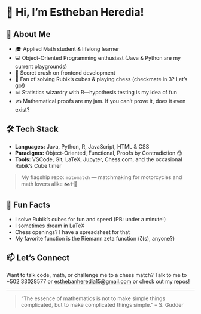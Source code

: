 # 👋 Hi, I’m Estheban Heredia!

## 🚀 About Me
- 🎓 Applied Math student & lifelong learner
- 💻 Object-Oriented Programming enthusiast (Java & Python are my current playgrounds)
- 🎨 Secret crush on frontend development
- 🧠 Fan of solving Rubik’s cubes & playing chess (checkmate in 3? Let’s go!)
- 📊 Statistics wizardry with R—hypothesis testing is my idea of fun
- ✍️ Mathematical proofs are my jam. If you can’t prove it, does it even exist?

## 🛠️ Tech Stack
- **Languages:** Java, Python, R, JavaScript, HTML & CSS  
- **Paradigms:** Object-Oriented, Functional, Proofs by Contradiction 😏  
- **Tools:** VSCode, Git, LaTeX, Jupyter, Chess.com, and the occasional Rubik’s Cube timer

> My flagship repo: `motomatch` — matchmaking for motorcycles and math lovers alike 🏍️➕🧮

## 🧩 Fun Facts
- I solve Rubik’s cubes for fun and speed (PB: under a minute!)
- I sometimes dream in LaTeX
- Chess openings? I have a spreadsheet for that
- My favorite function is the Riemann zeta function (ζ(s), anyone?)

## 📫 Let’s Connect
Want to talk code, math, or challenge me to a chess match? Talk to me to +502 33028577 or esthebanheredia15@gmail.com or check out my repos!

---

> “The essence of mathematics is not to make simple things complicated, but to make complicated things simple.” – S. Gudder

